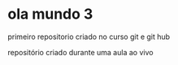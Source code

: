 # ola mundo 3
primeiro repositorio criado no curso git e git hub

repositório criado durante uma aula ao vivo